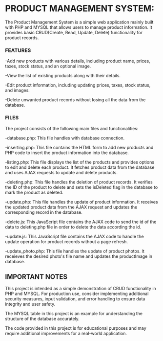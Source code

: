 # PRODUCT MANAGEMENT SYSTEM:
    
The Product Management System is a simple web application mainly built with PHP and MYSQL that allows users to manage product information. It provides basic CRUD(Create, Read, Update, Delete) functionality for product records.

### FEATURES
-Add new products with various details, including product name, prices, taxes, stock status, and an optional image.

-View the list of existing products along with their details.

-Edit product information, including updating prices, taxes, stock status, and images.

-Delete unwanted product records without losing all the data from the database.

### FILES
The project consists of the following main files and functionalities:
    
-database.php: This file handles with database connection.
    
-inserting.php: This file contains the HTML form to add new products and PHP code to insert the product information into the database.
    
-listing.php: This file displays the list of the products and provides options to edit and delete each product. It fetches product data from the database and uses AJAX requests to update and delete products.
    
-deleting.php: This file handles the deletion of product records. It verifies the ID of the product to delete and sets the isDeleted flag in the database to mark the product as deleted.
    
-update.php: This file handles the update of product information. It receives the updated product data from the AJAX request and updates the corresponding record in the database.
    
-delete.js: This JavaScript file contains the AJAX code to send the id of the data to deleting.php file in order to delete the data according the id.
    
-update.js: This JavaScript file contains the AJAX code to handle the update operation for product records without a page refresh.

-update_photo.php: This file handles the update of product photos. It receieves the desired photo's file name and updates the productImage in database.

## IMPORTANT NOTES
This project is intended as a simple demonstration of CRUD functionality in PHP and MYSQL. For production use, consider implementing additional security measures, input validation, and error handling to ensure data integrity and user safety. 

The MYSQL table in this project is an example for understanding the structure of the database accurately. 

The code provided in this project is for educational purposes and may require additional improvements for a real-world application.
